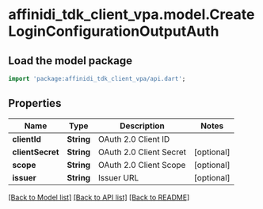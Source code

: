 # affinidi_tdk_client_vpa.model.CreateLoginConfigurationOutputAuth

## Load the model package

```dart
import 'package:affinidi_tdk_client_vpa/api.dart';
```

## Properties

| Name             | Type       | Description             | Notes      |
| ---------------- | ---------- | ----------------------- | ---------- |
| **clientId**     | **String** | OAuth 2.0 Client ID     |
| **clientSecret** | **String** | OAuth 2.0 Client Secret | [optional] |
| **scope**        | **String** | OAuth 2.0 Client Scope  | [optional] |
| **issuer**       | **String** | Issuer URL              | [optional] |

[[Back to Model list]](../README.md#documentation-for-models) [[Back to API list]](../README.md#documentation-for-api-endpoints) [[Back to README]](../README.md)

